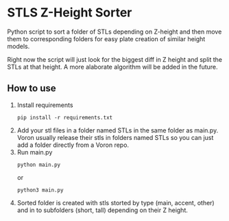 # STLS Z-Height Sorter

Python script to sort a folder of STLs depending on Z-height and then move them to corresponding folders for easy plate creation of similar height models.

Right now the script will just look for the biggest diff in Z height and split the STLs at that height. A more alaborate algorithm will be added in the future.


## How to use
1. Install requirements
    ```
    pip install -r requirements.txt
    ```
2. Add your stl files in a folder named STLs in the same folder as main.py. Voron usually release their stls in folders named STLs so you can just add a folder directly from a Voron repo. 
3. Run main.py
    ```
    python main.py
    ```
    or
    ```
    python3 main.py
    ```
4. Sorted folder is created with stls storted by type (main, accent, other) and in to subfolders (short, tall) depending on their Z height.
